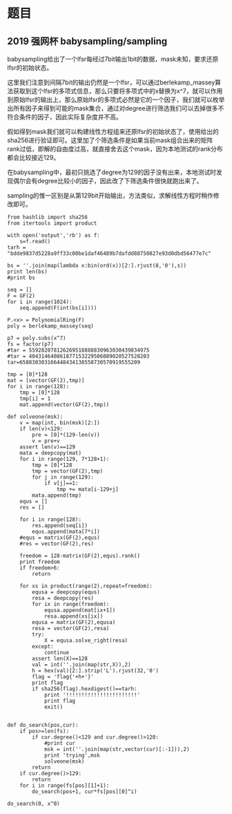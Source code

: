 # 题目

## 2019 强网杯 babysampling/sampling

babysampling给出了一个lfsr每经过7bit输出1bit的数据，mask未知，要求还原lfsr的初始状态。 

这里我们注意到间隔7bit的输出仍然是一个lfsr，可以通过berlekamp_massey算法获取到这个lfsr的多项式信息，那么只要将多项式中的x替换为x^7，就可以作用到原始lfsr的输出上，那么原始lfsr的多项式必然是它的一个因子，我们就可以枚举出所有因子来得到可能的mask集合，通过对degree进行筛选我们可以去掉很多不符合条件的因子，因此实际复杂度并不高。 

假如得到mask我们就可以构建线性方程组来还原lfsr的初始状态了，使用给出的sha256进行验证即可。这里加了个筛选条件是如果当前mask组合出来的矩阵rank过低，即解的自由度过高，就直接舍去这个mask，因为本地测试的rank分布都会比较接近129。

在babysampling中，最初只挑选了degree为129的因子没有出来，本地测试时发现偶尔会有degree比较小的因子，因此改了下筛选条件很快就跑出来了。 

sampling的惟一区别是从第129bit开始输出，方法类似，求解线性方程时稍作修改即可。

```
from hashlib import sha256
from itertools import product

with open('output','rb') as f:
    s=f.read()
tarh = "bdde9837d5228a9ff33c00be1daf46489b7dafdd88750827e93d0dbd56477e7c"

bs = ''.join(map(lambda x:bin(ord(x))[2:].rjust(8,'0'),s))
print len(bs)
#print bs

seq = []
F = GF(2)
for i in range(1024):
    seq.append(F(int(bs[i])))

P.<x> = PolynomialRing(F)
poly = berlekamp_massey(seq)

p7 = poly.subs(x^7)
fs = factor(p7)
#tar = 559282078126269518888830963030439834975
#tar = 404314640861877153229506089020527528203
tar=658830303166448434138558730570919555209

tmp = [0]*128
mat = [vector(GF(2),tmp)]
for i in range(128):
    tmp = [0]*128
    tmp[i] = 1
    mat.append(vector(GF(2),tmp))

def solveone(msk):
    v = map(int, bin(msk)[2:])
    if len(v)<129:
        pre = [0]*(129-len(v))
        v = pre+v
    assert len(v)==129
    mata = deepcopy(mat)
    for i in range(129, 7*128+1):
        tmp = [0]*128
        tmp = vector(GF(2),tmp)
        for j in range(129):
            if v[j]==1:
                tmp += mata[i-129+j]
        mata.append(tmp)
    equs = []
    res = []

    for i in range(128):
        res.append(seq[i])
        equs.append(mata[7*i])
    #equs = matrix(GF(2),equs)
    #res = vector(GF(2),res)

    freedom = 128-matrix(GF(2),equs).rank()
    print freedom
    if freedom>6:
        return

    for xs in product(range(2),repeat=freedom):
        equsa = deepcopy(equs)
        resa = deepcopy(res)
        for ix in range(freedom):
            equsa.append(mat[ix+1])
            resa.append(xs[ix])
        equsa = matrix(GF(2),equsa)
        resa = vector(GF(2),resa)
        try:
            X = equsa.solve_right(resa)
        except:
            continue
        assert len(X)==128
        val = int(''.join(map(str,X)),2)
        h = hex(val)[2:].strip('L').rjust(32,'0')
        flag = 'flag{'+h+'}'
        print flag
        if sha256(flag).hexdigest()==tarh:
            print '!!!!!!!!!!!!!!!!!!!!!!!'
            print flag
            exit()
        

def do_search(pos,cur):
    if pos>=len(fs):
        if cur.degree()<129 and cur.degree()>120:
            #print cur
            msk = int(''.join(map(str,vector(cur)[:-1])),2)
            print 'trying',msk
            solveone(msk)
        return
    if cur.degree()>129:
        return
    for i in range(fs[pos][1]+1):
        do_search(pos+1, cur*fs[pos][0]^i)
    
do_search(0, x^0)
```
